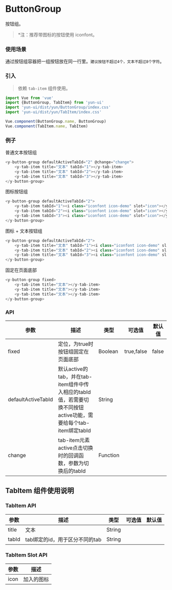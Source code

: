 # ButtonGroup

按钮组。

> *注：推荐带图标的按钮使用 iconfont。

### 使用场景

通过按钮组容器把一组按钮放在同一行里。`建议按钮不超过4个，文本不超过8个字符`。

### 引入

> 依赖 `tab-item` 组件使用。

``` javascript
import Vue from 'vue'
import {ButtonGroup, TabItem} from 'yun-ui'
import 'yun-ui/dist/yun/ButtonGroup/index.css'
import 'yun-ui/dist/yun/TabItem/index.css'

Vue.component(ButtonGroup.name, ButtonGroup)
Vue.component(TabItem.name, TabItem)
```

### 例子

普通文本按钮组

``` javascript
<y-button-group defaultActiveTabId="2" @change="change">
    <y-tab-item title="文本" tabId="1"></y-tab-item>
    <y-tab-item title="文本" tabId="2"></y-tab-item>
    <y-tab-item title="文本" tabId="3"></y-tab-item>
</y-button-group>
```

图标按钮组

``` javascript
<y-button-group defaultActiveTabId="2">
    <y-tab-item tabId="1"><i class="iconfont icon-demo" slot="icon"></y-tab-item>
    <y-tab-item tabId="2"><i class="iconfont icon-demo" slot="icon"></y-tab-item>
    <y-tab-item tabId="3"><i class="iconfont icon-demo" slot="icon"></y-tab-item>
</y-button-group>
```

图标 + 文本按钮组

``` javascript
<y-button-group defaultActiveTabId="2">
    <y-tab-item title="文本" tabId="1"><i class="iconfont icon-demo" slot="icon"></y-tab-item>
    <y-tab-item title="文本" tabId="2"><i class="iconfont icon-demo" slot="icon"></y-tab-item>
    <y-tab-item title="文本" tabId="3"><i class="iconfont icon-demo" slot="icon"></y-tab-item>
</y-button-group>
```

固定在页面底部

``` javascript
<y-button-group fixed>
    <y-tab-item title="文本"></y-tab-item>
    <y-tab-item title="文本"></y-tab-item>
    <y-tab-item title="文本"></y-tab-item>
</y-button-group>
```

### API

| 参数        | 描述       | 类型        | 可选值       | 默认值      |
| ----       | ----       | ----       | ----       | ----       |
| fixed      | 定位，为true时按钮组固定在页面底部|  Boolean   | true,false | false    |
|defaultActiveTabId | 默认active的tab，并在tab-item组件中传入相应的tabId值，若需要切换不同按钮active功能，需要给每个tab-item绑定tabId | String |  |  |
| change      | tab-item元素active点击切换时的回调函数，参数为切换后的tabId|  Function   |  |    |

## TabItem 组件使用说明

### TabItem API

| 参数        | 描述        | 类型        | 可选值       | 默认值       |
| ----       | ----       | ----       | ----       | ----       |
| title |   文本  |   String  |       |       |
| tabId |   tab绑定的id，用于区分不同的tab  |   String  |       |       |

### TabItem Slot API

| 参数        | 描述        |
| ----       | ----       |
| icon      | 加入的图标    |